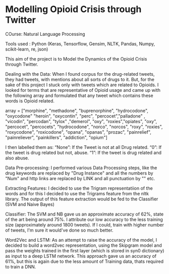 # Modelling Opioid Crisis through Twitter
COurse: Natural Language Processing

Tools used : Python (Keras, Tensorflow, Gensim, NLTK, Pandas, Numpy, scikit-learn, re, json)

This aim of the project is to Model the Dynamics of the Opioid Crisis through Twitter.

Dealing with the Data: When I found corpus for the drug-related tweets, they had tweets, with mentions about all sorts of drugs to it. But, for the sake of this project I stuck only with tweets which are related to Opioids. I looked for terms that are representative of Opioid usage and came up with the following array and formulated that any tweet which contains these words is Opioid related.

array = ["morphine", "methadone", "buprenorphine", "hydrocodone", "oxycodone" "heroin", "oxycontin", "perc", "percocet","palladone" , "vicodin", "percodan", "tylox" ,"demerol", "oxy", "roxies","opiates", "oxy", "percocet", "percocets", "hydrocodone", "norco", "norcos", "roxy", "roxies", "roxycodone", "roxicodone", "opana", "opanas", "prozac", "painrelief", "painreliever", "painkillers", "addiction", "opium"]

I then labelled them as: “None”: If the Tweet is not at all Drug related. “0”: If the tweet is drug related but not, abuse. “1”: If the tweet is drug related and also abuse.

Data Pre-processing: I performed various Data Processing steps, like the drug keywords are replaced by "Drug Instance" and all the numbers by "Num" and http links are replaced by LINK and all punctuation by "" etc.

Extracting Features: I decided to use the Trigram representatiion of the words and for this I decided to use the Trigrams feature from the nltk library. The output of this feature extraction would be fed to the Classifier (SVM and Naive Bayes)

Classifier: The SVM and NB gave us an approximate accuracy of 62%, state of the art being around 75%. I attribute our low accuracy to the less training size (approximately around 1800 tweets). If I could, train with higher number of tweets, I'm sure it would've done so much better.

Word2Vec and LSTM: As an attempt to raise the accuracy of the model, I decided to build a word2vec representation, using the Skipgram model and pass the weights trained in the first layer (which is stored in syn0 dictionary) as input to a deep LSTM network. This approach gave us an accuracy of 61%, but this is again due to the less amount of Training data, thats required to train a DNN.

